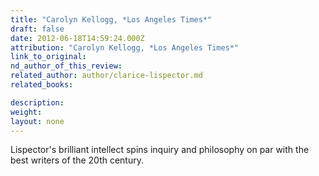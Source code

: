 ```yaml
---
title: "Carolyn Kellogg, *Los Angeles Times*"
draft: false
date: 2012-06-18T14:59:24.000Z
attribution: "Carolyn Kellogg, *Los Angeles Times*"
link_to_original:
nd_author_of_this_review:
related_author: author/clarice-lispector.md
related_books:

description:
weight:
layout: none
---
```

Lispector's brilliant intellect spins inquiry and philosophy on par with the best writers of the 20th century.

